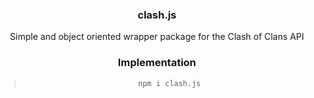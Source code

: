 <div align="center">
  
  ### clash.js
  
  Simple and object oriented wrapper package for the Clash of Clans API
  
  ### Implementation
  
  > ```npm i clash.js```
  
</div>

